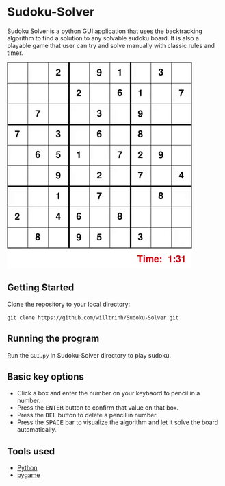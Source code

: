 # Sudoku-Solver
Sudoku Solver is a python GUI application that uses the backtracking algorithm to find a solution to any solvable sudoku board. It is also a playable game that user can try and solve manually with classic rules and timer. 

![sudoku-solver](https://raw.githubusercontent.com/willtrinh/Sudoku-Solver/master/autosolve.gif)
## Getting Started
Clone the repository to your local directory:
```
git clone https://github.com/willtrinh/Sudoku-Solver.git
```
## Running the program
Run the `GUI.py` in Sudoku-Solver directory to play sudoku.

## Basic key options
* Click a box and enter the number on your keybaord to pencil in a number. 
* Press the <kbd>ENTER</kbd> button to confirm that value on that box. 
* Press the <kbd>DEL</kbd> button to delete a pencil in number. 
* Press the <kbd>SPACE</kbd> bar to visualize the algorithm and let it solve the board automatically.

## Tools used
* [Python](https://www.python.org/)
* [pygame](https://www.pygame.org/)
